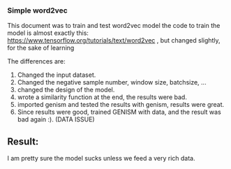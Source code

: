 ### Simple word2vec

This document was to train and test word2vec model
the code to train the model is almost exactly this: https://www.tensorflow.org/tutorials/text/word2vec , but changed slightly, for the sake of learning

The differences are:
1) Changed the input dataset.
2) Changed the negative sample number, window size, batchsize, ...
3) changed the design of the model.
4) wrote a similarity function at the end, the results were bad.
5) imported genism and tested the results with genism, results were great.
6) Since results were good, trained GENISM with data, and the result was bad again :). (DATA ISSUE)


## Result:
I am pretty sure the model sucks unless we feed a very rich data.

